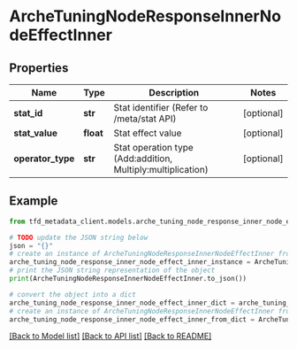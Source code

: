 # ArcheTuningNodeResponseInnerNodeEffectInner


## Properties

Name | Type | Description | Notes
------------ | ------------- | ------------- | -------------
**stat_id** | **str** | Stat identifier (Refer to /meta/stat API) | [optional] 
**stat_value** | **float** | Stat effect value | [optional] 
**operator_type** | **str** | Stat operation type (Add:addition, Multiply:multiplication) | [optional] 

## Example

```python
from tfd_metadata_client.models.arche_tuning_node_response_inner_node_effect_inner import ArcheTuningNodeResponseInnerNodeEffectInner

# TODO update the JSON string below
json = "{}"
# create an instance of ArcheTuningNodeResponseInnerNodeEffectInner from a JSON string
arche_tuning_node_response_inner_node_effect_inner_instance = ArcheTuningNodeResponseInnerNodeEffectInner.from_json(json)
# print the JSON string representation of the object
print(ArcheTuningNodeResponseInnerNodeEffectInner.to_json())

# convert the object into a dict
arche_tuning_node_response_inner_node_effect_inner_dict = arche_tuning_node_response_inner_node_effect_inner_instance.to_dict()
# create an instance of ArcheTuningNodeResponseInnerNodeEffectInner from a dict
arche_tuning_node_response_inner_node_effect_inner_from_dict = ArcheTuningNodeResponseInnerNodeEffectInner.from_dict(arche_tuning_node_response_inner_node_effect_inner_dict)
```
[[Back to Model list]](../README.md#documentation-for-models) [[Back to API list]](../README.md#documentation-for-api-endpoints) [[Back to README]](../README.md)


